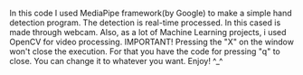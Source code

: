 In this code I used MediaPipe framework(by Google) to make a simple hand detection program. 
The detection is real-time processed. In this cased is made through webcam. Also, as a lot of Machine Learning projects, i used OpenCV for video processing.
IMPORTANT! Pressing the "X" on the window won't close the execution. For that you have the code for pressing "q" to close. You can change it to whatever you want.
Enjoy! ^_^
